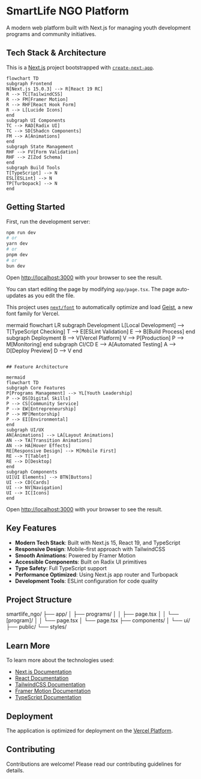 # SmartLife NGO Platform

A modern web platform built with Next.js for managing youth development programs and community initiatives.

## Tech Stack & Architecture

This is a [Next.js](https://nextjs.org) project bootstrapped with [`create-next-app`](https://nextjs.org/docs/app/api-reference/cli/create-next-app).

```mermaid
flowchart TD
subgraph Frontend
N[Next.js 15.0.3] --> R[React 19 RC]
R --> TC[TailwindCSS]
R --> FM[Framer Motion]
R --> RHF[React Hook Form]
R --> L[Lucide Icons]
end
subgraph UI Components
TC --> RAD[Radix UI]
TC --> SD[Shadcn Components]
FM --> A[Animations]
end
subgraph State Management
RHF --> FV[Form Validation]
RHF --> Z[Zod Schema]
end
subgraph Build Tools
T[TypeScript] --> N
ESL[ESLint] --> N
TP[Turbopack] --> N
end
```

## Getting Started

First, run the development server:

```bash
npm run dev
# or
yarn dev
# or
pnpm dev
# or
bun dev
```

Open [http://localhost:3000](http://localhost:3000) with your browser to see the result.

You can start editing the page by modifying `app/page.tsx`. The page auto-updates as you edit the file.

This project uses [`next/font`](https://nextjs.org/docs/app/building-your-application/optimizing/fonts) to automatically optimize and load [Geist](https://vercel.com/font), a new font family for Vercel.

mermaid
flowchart LR
subgraph Development
L[Local Development] --> T[TypeScript Checking]
T --> E[ESLint Validation]
E --> B[Build Process]
end
subgraph Deployment
B --> V[Vercel Platform]
V --> P[Production]
P --> M[Monitoring]
end
subgraph CI/CD
E --> A[Automated Testing]
A --> D[Deploy Preview]
D --> V
end
```

## Feature Architecture

mermaid
flowchart TD
subgraph Core Features
P[Programs Management] --> YL[Youth Leadership]
P --> DS[Digital Skills]
P --> CS[Community Service]
P --> EW[Entrepreneurship]
P --> MP[Mentorship]
P --> EI[Environmental]
end
subgraph UI/UX
AN[Animations] --> LA[Layout Animations]
AN --> TA[Transition Animations]
AN --> HA[Hover Effects]
RE[Responsive Design] --> M[Mobile First]
RE --> T[Tablet]
RE --> D[Desktop]
end
subgraph Components
UI[UI Elements] --> BTN[Buttons]
UI --> CD[Cards]
UI --> NV[Navigation]
UI --> IC[Icons]
end
```


Open [http://localhost:3000](http://localhost:3000) with your browser to see the result.

## Key Features

- **Modern Tech Stack**: Built with Next.js 15, React 19, and TypeScript
- **Responsive Design**: Mobile-first approach with TailwindCSS
- **Smooth Animations**: Powered by Framer Motion
- **Accessible Components**: Built on Radix UI primitives
- **Type Safety**: Full TypeScript support
- **Performance Optimized**: Using Next.js app router and Turbopack
- **Development Tools**: ESLint configuration for code quality

## Project Structure
smartlife_ngo/
├── app/
│ ├── programs/
│ │ ├── page.tsx
│ │ └── [program]/
│ │ └── page.tsx
│ └── page.tsx
├── components/
│ └── ui/
├── public/
└── styles/



## Learn More

To learn more about the technologies used:

- [Next.js Documentation](https://nextjs.org/docs)
- [React Documentation](https://react.dev)
- [TailwindCSS Documentation](https://tailwindcss.com/docs)
- [Framer Motion Documentation](https://www.framer.com/motion/)
- [TypeScript Documentation](https://www.typescriptlang.org/docs/)

## Deployment

The application is optimized for deployment on the [Vercel Platform](https://vercel.com).

## Contributing

Contributions are welcome! Please read our contributing guidelines for details.
